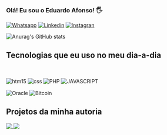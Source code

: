 ### Olá! Eu sou o Eduardo Afonso! 🖐️
[![Whatsapp](https://img.shields.io/badge/WhatsApp-25D366?style=for-the-badge&logo=whatsapp&logoColor=white)](https://wa.me/5561983829690)
[![Linkedin](https://img.shields.io/badge/LinkedIn-0077B5?style=for-the-badge&logo=linkedin&logoColor=white)](https://www.linkedin.com/in/eduardo-afonso-048428205?utm_source=share&utm_campaign=share_via&utm_content=profile&utm_medium=android_app )
[![Instagran](https://img.shields.io/badge/Instagram-E4405F?style=for-the-badge&logo=instagram&logoColor=white)](https://www.instagram.com/eduardolacerdaa_/)


![Anurag's GitHub stats](https://github-readme-stats.vercel.app/api?username=EduardoAfonsoDev&show_icons=true&theme=radical)


## Tecnologias que eu uso no meu dia-a-dia
<div style="display: inline_block"><br/>

<img align="center" alt="htm15" src="https://img.shields.io/badge/HTML5-E34F26?
style=for-the-badge&logo-htmlS&logoColor=white" />
<img align="center" alt="css" src="https://img.shields.io/badge/CSS3-1572B6?style=for-the-badge&
logo=css3&logoColor=white" />
<img align="center" alt="PHP" src="https://img.shields.io/badge/PHP-777BB4?style=for-the-badge&logo=php&logoColor=white" />
<img align="center" alt="JAVASCRIPT" src="https://img.shields.io/badge/JavaScript-F7DF1E?style=for-the-badge&logo=javascript&logoColor=black" />
</div>
<img align="center" alt="Oracle" src="https://img.shields.io/badge/Oracle-F80000?style=for-the-badge&logo=oracle&logoColor=black" />
</div>
<img align="center" alt="Bitcoin" src="https://img.shields.io/badge/Bitcoin-000000?style=for-the-badge&logo=bitcoin&logoColor=white" />
</div>

## Projetos da minha autoria
<a href="https://github.com/anuraghazra/github-readme-stats">
  <img align="center" src="https://github-readme-stats.vercel.app/api/pin/?username=anuraghazra&repo=github-readme-stats" />
</a>
<a href="https://github.com/anuraghazra/convoychat">
  <img align="center" src="https://github-readme-stats.vercel.app/api/pin/?username=anuraghazra&repo=convoychat" />
</a>

